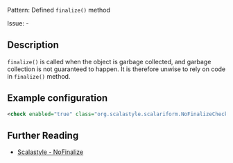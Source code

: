 Pattern: Defined `finalize()` method

Issue: -

## Description

`finalize()` is called when the object is garbage collected, and garbage collection is not guaranteed to happen.
 It is therefore unwise to rely on code in `finalize()` method.

## Example configuration

```xml
<check enabled="true" class="org.scalastyle.scalariform.NoFinalizeChecker" level="warning"/>
```
<a name="org_scalastyle_scalariform_NoWhitespaceAfterLeftBracketChecker" />

## Further Reading

* [Scalastyle - NoFinalize](http://www.scalastyle.org/rules-1.0.0.html#org_scalastyle_scalariform_NoFinalizeChecker)
